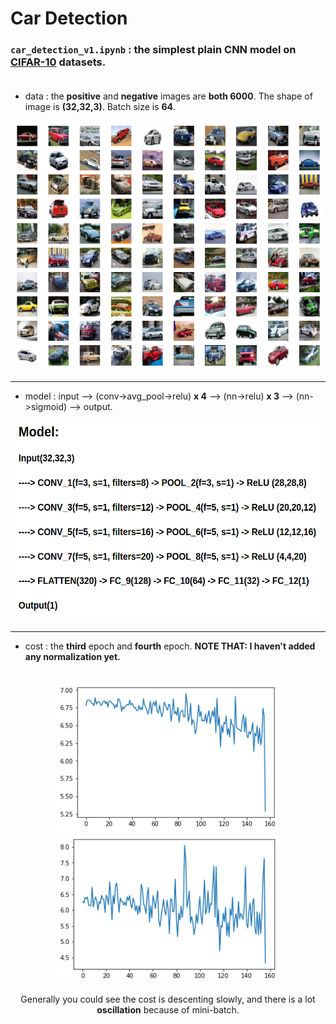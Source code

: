 # Car Detection

### `car_detection_v1.ipynb` : the simplest plain CNN model on [CIFAR-10](https://www.cs.toronto.edu/~kriz/cifar.html) datasets.<br><br>

* data : the **positive** and **negative** images are **both 6000**. The shape of image is **(32,32,3)**. Batch size is **64**. <br>
<div align="center">
  <img src="images/version1/CIFAR_cars.png" height="400" width="500" /><br>            
</div>

----

* model : input --> (conv->avg_pool->relu) **x 4** --> (nn->relu) **x 3** --> (nn->sigmoid) --> output.
<div align="center">
  <img src="images/version1/model.png" height="320" width="560" /><br>             
</div>

----

* cost : the **third** epoch and **fourth** epoch. **NOTE THAT: I haven't added any normalization yet.**<br><br>

<div align="center">
  <img src="images/version1/3.png" height="240" width="360"/>
  <img src="images/version1/4.png" height="240" width="360"/>
</div>

<div align="center">
  <p> Generally you could see the cost is descenting slowly, and there is a lot <strong>oscillation</strong> because of mini-batch. </p>
</div>

